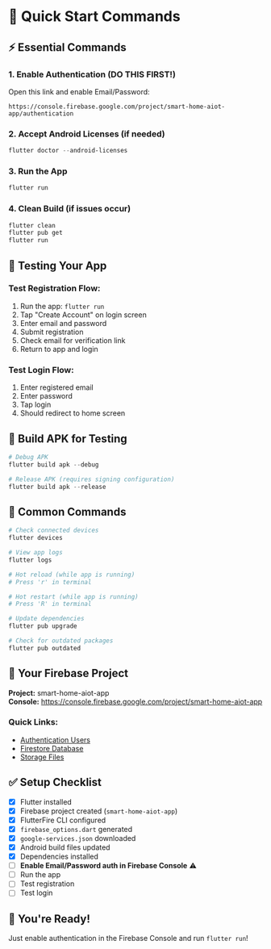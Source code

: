 # 🚀 Quick Start Commands

## ⚡ Essential Commands

### 1. Enable Authentication (DO THIS FIRST!)
Open this link and enable Email/Password:
```
https://console.firebase.google.com/project/smart-home-aiot-app/authentication
```

### 2. Accept Android Licenses (if needed)
```powershell
flutter doctor --android-licenses
```

### 3. Run the App
```powershell
flutter run
```

### 4. Clean Build (if issues occur)
```powershell
flutter clean
flutter pub get
flutter run
```

## 🧪 Testing Your App

### Test Registration Flow:
1. Run the app: `flutter run`
2. Tap "Create Account" on login screen
3. Enter email and password
4. Submit registration
5. Check email for verification link
6. Return to app and login

### Test Login Flow:
1. Enter registered email
2. Enter password
3. Tap login
4. Should redirect to home screen

## 📱 Build APK for Testing

```powershell
# Debug APK
flutter build apk --debug

# Release APK (requires signing configuration)
flutter build apk --release
```

## 🔧 Common Commands

```powershell
# Check connected devices
flutter devices

# View app logs
flutter logs

# Hot reload (while app is running)
# Press 'r' in terminal

# Hot restart (while app is running)
# Press 'R' in terminal

# Update dependencies
flutter pub upgrade

# Check for outdated packages
flutter pub outdated
```

## 🎯 Your Firebase Project

**Project:** smart-home-aiot-app  
**Console:** https://console.firebase.google.com/project/smart-home-aiot-app

### Quick Links:
- [Authentication Users](https://console.firebase.google.com/project/smart-home-aiot-app/authentication/users)
- [Firestore Database](https://console.firebase.google.com/project/smart-home-aiot-app/firestore)
- [Storage Files](https://console.firebase.google.com/project/smart-home-aiot-app/storage)

## ✅ Setup Checklist

- [x] Flutter installed
- [x] Firebase project created (`smart-home-aiot-app`)
- [x] FlutterFire CLI configured
- [x] `firebase_options.dart` generated
- [x] `google-services.json` downloaded
- [x] Android build files updated
- [x] Dependencies installed
- [ ] **Enable Email/Password auth in Firebase Console** ⚠️ 
- [ ] Run the app
- [ ] Test registration
- [ ] Test login

## 🎉 You're Ready!

Just enable authentication in the Firebase Console and run `flutter run`!

